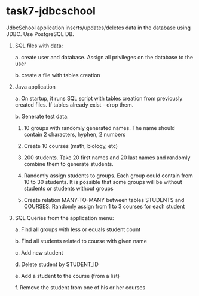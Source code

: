 # task7-jdbcschool

JdbcSchool application inserts/updates/deletes data in the database using JDBC.
Use PostgreSQL DB.


1. SQL files with data:

	a. create user and database. Assign all privileges on the database to the user

	b. create a file with tables creation

2. Java application

	a. On startup, it runs SQL script with tables creation from previously created files. If tables already exist - drop them.

	b. Generate test data:

	1. 10 groups with randomly generated names. The name should contain 2 characters, hyphen, 2 numbers

	2. Create 10 courses (math, biology, etc)

	3. 200 students. Take 20 first names and 20 last names and randomly combine them to generate students.

	4. Randomly assign students to groups. Each group could contain from 10 to 30 students. It is possible that some groups will be without students or students without groups

	5. Create relation MANY-TO-MANY between tables STUDENTS and COURSES. Randomly assign from 1 to 3 courses for each student

3. SQL Queries from the application menu:

	a. Find all groups with less or equals student count

	b. Find all students related to course with given name

	c. Add new student

	d. Delete student by STUDENT_ID

	e. Add a student to the course (from a list)

	f. Remove the student from one of his or her courses
